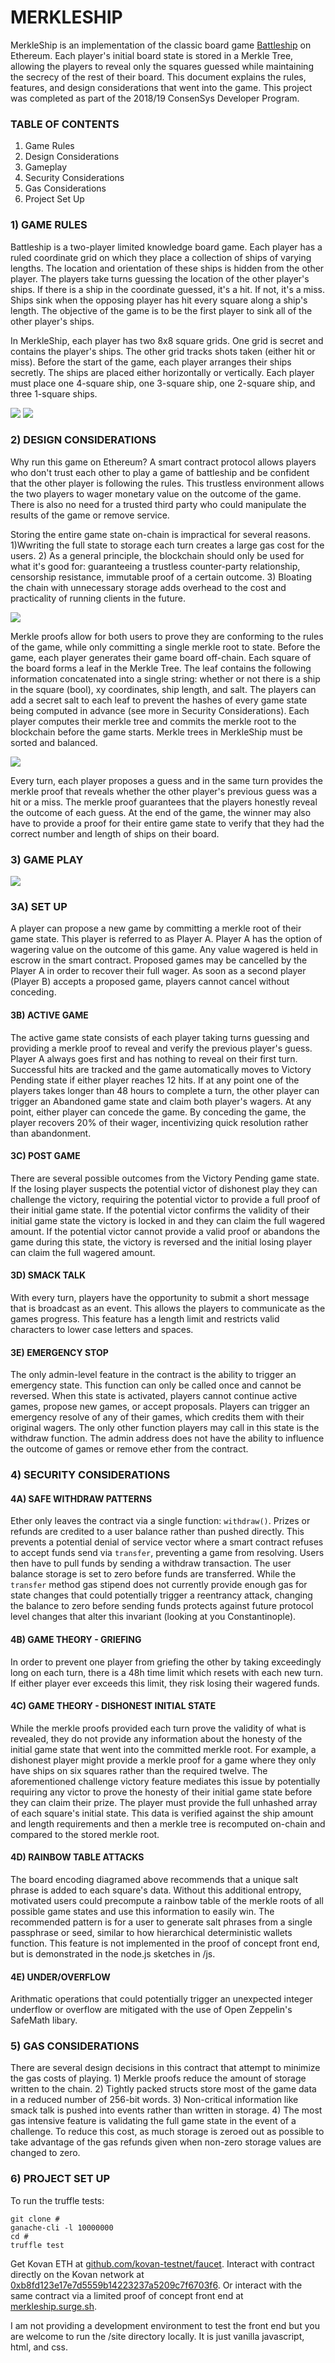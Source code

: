 # MERKLESHIP

MerkleShip is an implementation of the classic board game [Battleship](https://en.wikipedia.org/wiki/Battleship_(game)) on Ethereum. Each player's initial board state is stored in a Merkle Tree, allowing the players to reveal only the squares guessed while maintaining the secrecy of the rest of their board. This document explains the rules, features, and design considerations that went into the game. This project was completed as part of the 2018/19 ConsenSys Developer Program.

### TABLE OF CONTENTS

1. Game Rules	
2. Design Considerations	
3. Gameplay
4. Security Considerations
5. Gas Considerations
6. Project Set Up

### 1) GAME RULES

Battleship is a two-player limited knowledge board game. Each player has a ruled coordinate grid on which they place a collection of ships of varying lengths. The location and orientation of these ships is hidden from the other player. The players take turns guessing the location of the other player's ships. If there is a ship in the coordinate guessed, it's a hit. If not, it's a miss. Ships sink when the opposing player has hit every square along a ship's length. The objective of the game is to be the first player to sink all of the other player's ships.

In MerkleShip, each player has two 8x8 square grids. One grid is secret and contains the player's ships. The other grid tracks shots taken (either hit or miss). Before the start of the game, each player arranges their ships secretly. The ships are placed either horizontally or vertically. Each player must place one 4-square ship, one 3-square ship, one 2-square ship, and three 1-square ships.

<img src="https://github.com/nicholashc/MerkleShip/blob/master/diagrams/Diagram_BoardLayout.png">
<img src="https://github.com/nicholashc/MerkleShip/blob/master/diagrams/Diagram_GuessLayout.png">

### 2) DESIGN CONSIDERATIONS

Why run this game on Ethereum? A smart contract protocol allows players who don't trust each other to play a game of battleship and be confident that the other player is following the rules. This trustless environment allows the two players to wager monetary value on the outcome of the game. There is also no need for a trusted third party who could manipulate the results of the game or remove service.

Storing the entire game state on-chain is impractical for several reasons. 1)Wwriting the full state to storage each turn creates a large gas cost for the users. 2) As a general principle, the blockchain should only be used for what it's good for: guaranteeing a trustless counter-party relationship, censorship resistance, immutable proof of a certain outcome. 3) Bloating the chain with unnecessary storage adds overhead to the cost and practicality of running clients in the future.

<img src="https://github.com/nicholashc/MerkleShip/blob/master/diagrams/Diagram_GuessEncoding.png">

Merkle proofs allow for both users to prove they are conforming to the rules of the game, while only committing a single merkle root to state. Before the game, each player generates their game board off-chain. Each square of the board forms a leaf in the Merkle Tree. The leaf contains the following information concatenated into a single string: whether or not there is a ship in the square (bool), xy coordinates, ship length, and salt. The players can add a secret salt to each leaf to prevent the hashes of every game state being computed in advance (see more in Security Considerations). Each player computes their merkle tree and commits the merkle root to the blockchain before the game starts. Merkle trees in MerkleShip must be sorted and balanced.

<img src="https://github.com/nicholashc/MerkleShip/blob/master/diagrams/Diagram_MerkleProof.png">

Every turn, each player proposes a guess and in the same turn provides the merkle proof that reveals whether the other player's previous guess was a hit or a miss. The merkle proof guarantees that the players honestly reveal the outcome of each guess. At the end of the game, the winner may also have to provide a proof for their entire game state to verify that they had the correct number and length of ships on their board.

### 3) GAME PLAY

<img src="https://github.com/nicholashc/MerkleShip/blob/master/diagrams/Diagram_GameState.png">

### 3A) SET UP

A player can propose a new game by committing a merkle root of their game state. This player is referred to as Player A. Player A has the option of wagering value on the outcome of this game. Any value wagered is held in escrow in the smart contract. Proposed games may be cancelled by the Player A in order to recover their full wager. As soon as a second player (Player B) accepts a proposed game, players cannot cancel without conceding. 

#### 3B) ACTIVE GAME

The active game state consists of each player taking turns guessing and providing a merkle proof to reveal and verify the previous player's guess. Player A always goes first and has nothing to reveal on their first turn. Successful hits are tracked and the game automatically moves to Victory Pending state if either player reaches 12 hits. If at any point one of the players takes longer than 48 hours to complete a turn, the other player can trigger an Abandoned game state and claim both player's wagers. At any point, either player can concede the game. By conceding the game, the player recovers 20% of their wager, incentivizing quick resolution rather than abandonment.

#### 3C) POST GAME

There are several possible outcomes from the Victory Pending game state. If the losing player suspects the potential victor of dishonest play they can challenge the victory, requiring the potential victor to provide a full proof of their initial game state. If the potential victor confirms the validity of their initial game state the victory is locked in and they can claim the full wagered amount. If the potential victor cannot provide a valid proof or abandons the game during this state, the victory is reversed and the initial losing player can claim the full wagered amount.

#### 3D) SMACK TALK

With every turn, players have the opportunity to submit a short message that is broadcast as an event. This allows the players to communicate as the games progress. This feature has a length limit and restricts valid characters to lower case letters and spaces.

#### 3E) EMERGENCY STOP

The only admin-level feature in the contract is the ability to trigger an emergency state. This function can only be called once and cannot be reversed. When this state is activated, players cannot continue active games, propose new games, or accept proposals. Players can trigger an emergency resolve of any of their games, which credits them with their original wagers. The only other function players may call in this state is the withdraw function. The admin address does not have the ability to influence the outcome of games or remove ether from the contract.

### 4) SECURITY CONSIDERATIONS
#### 4A) SAFE WITHDRAW PATTERNS

Ether only leaves the contract via a single function: `withdraw()`. Prizes or refunds are credited to a user balance rather than pushed directly. This prevents a potential denial of service vector where a smart contract refuses to accept funds send via `transfer`, preventing a game from resolving. Users then have to pull funds by sending a withdraw transaction. The user balance storage is set to zero before funds are transferred. While the `transfer` method gas stipend does not currently provide enough gas for state changes that could potentially trigger a reentrancy attack, changing the balance to zero before sending funds protects against future protocol level changes that alter this invariant (looking at you Constantinople).

#### 4B) GAME THEORY - GRIEFING

In order to prevent one player from griefing the other by taking exceedingly long on each turn, there is a 48h time limit which resets with each new turn. If either player ever exceeds this limit, they risk losing their wagered funds.

#### 4C) GAME THEORY - DISHONEST INITIAL STATE

While the merkle proofs provided each turn prove the validity of what is revealed, they do not provide any information about the honesty of the initial game state that went into the committed merkle root. For example, a dishonest player might provide a merkle proof for a game where they only have ships on six squares rather than the required twelve. The aforementioned challenge victory feature mediates this issue by potentially requiring any victor to prove the honesty of their initial game state before they can claim their prize. The player must provide the full unhashed array of each square's initial state. This data is verified against the ship amount and length requirements and then a merkle tree is recomputed on-chain and compared to the stored merkle root.

#### 4D) RAINBOW TABLE ATTACKS

The board encoding diagramed above recommends that a unique salt phrase is added to each square's data. Without this additional entropy, motivated users could precompute a rainbow table of the merkle roots of all possible game states and use this information to easily win. The recommended pattern is for a user to generate salt phrases from a single passphrase or seed, similar to how hierarchical deterministic wallets function. This feature is not implemented in the proof of concept front end, but is demonstrated in the node.js sketches in /js.

#### 4E) UNDER/OVERFLOW

Arithmatic operations that could potentially trigger an unexpected integer underflow or overflow are mitigated with the use of Open Zeppelin's SafeMath libary. 

### 5) GAS CONSIDERATIONS

There are several design decisions in this contract that attempt to minimize the gas costs of playing. 1) Merkle proofs reduce the amount of storage written to the chain. 2) Tightly packed structs store most of the game data in a reduced number of 256-bit words. 3) Non-critical information like smack talk is pushed into events rather than written in storage. 4) The most gas intensive feature is validating the full game state in the event of a challenge. To reduce this cost, as much storage is zeroed out as possible to take advantage of the gas refunds given when non-zero storage values are changed to zero.

### 6) PROJECT SET UP

To run the truffle tests:

```
git clone #
ganache-cli -l 10000000
cd #
truffle test
```

Get Kovan ETH at [github.com/kovan-testnet/faucet](https://github.com/kovan-testnet/faucet). Interact with contract directly on the Kovan network at [0xb8fd123e17e7d5559b14223237a5209c7f6703f6](https://kovan.etherscan.io/address/0xb8fd123e17e7d5559b14223237a5209c7f6703f6#code). Or interact with the same contract via a limited proof of concept front end at [merkleship.surge.sh](https://merkleship.surge.sh).

I am not providing a development environment to test the front end but you are welcome to run the /site directory locally. It is just vanilla javascript, html, and css.
